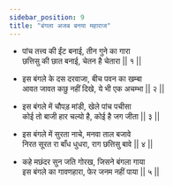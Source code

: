 ```yaml
---
sidebar_position: 9
title: "बंगला अजब बनया महाराज"
---
```


- पांच तत्त्व की ईंट बनाई, तीन गुने का गारा <br/>
  छत्तिसु की छात बनाई, चेतन है चेतारा || १ ||

- इस बंगले के दस दरवाजा, बीच पवन का खम्बा <br/>
  आवत जावत कछु नहीं दिखे, ये भी एक अचम्भा || २ ||

- इस बंगले में चौपड़ मांडी, खेले पांच पचीसा <br/>
  कोई तो बाजी हार चल्यो है, कोई है जग जीता || ३ ||

- इस बंगले में सुरता नाचे, मनवा ताल बजावे <br/>
  निरत सूरत रा बाँध धुधरा, राग छत्तिसु बावे || ४ ||

- कहे मछंदर सुन जति गोरख, जिसने बंगला गाया <br/>
  इस बंगले का गावणहारा, फेर जनम नहीं पाया || ५ ||
